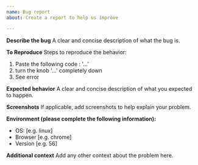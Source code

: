```yaml
---
name: Bug report
about: Create a report to help us improve

---
```


**Describe the bug**
A clear and concise description of what the bug is.

**To Reproduce**
Steps to reproduce the behavior:
1. Paste the following code : '...'
2. turn the knob '...' completely down
4. See error

**Expected behavior**
A clear and concise description of what you expected to happen.

**Screenshots**
If applicable, add screenshots to help explain your problem.

**Environment (please complete the following information):**
 - OS: [e.g. linux]
 - Browser [e.g. chrome]
 - Version [e.g. 56]

**Additional context**
Add any other context about the problem here.
